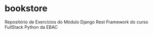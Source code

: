 # bookstore
Repositório de Exercícios do Módulo Django Rest Framework do curso FullStack Python da EBAC
